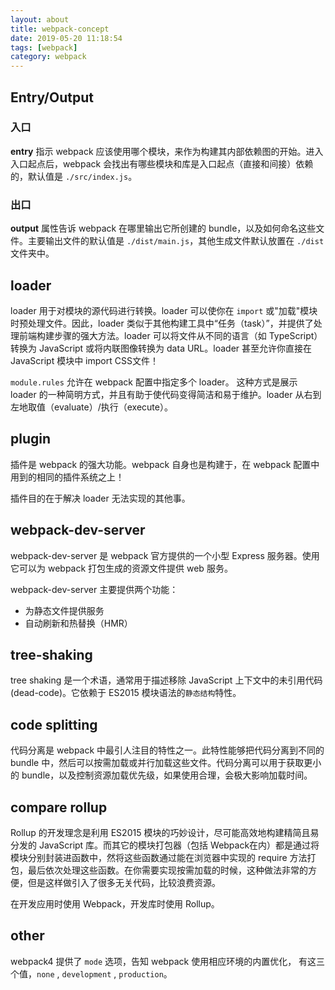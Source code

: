 ```yaml
---
layout: about
title: webpack-concept
date: 2019-05-20 11:18:54
tags: [webpack]
category: webpack
---
```


## Entry/Output

### 入口

**entry** 指示 webpack 应该使用哪个模块，来作为构建其内部依赖图的开始。进入入口起点后，webpack 会找出有哪些模块和库是入口起点（直接和间接）依赖的，默认值是 `./src/index.js`。

### 出口

**output** 属性告诉 webpack 在哪里输出它所创建的 bundle，以及如何命名这些文件。主要输出文件的默认值是 `./dist/main.js`，其他生成文件默认放置在 `./dist` 文件夹中。

<!-- more -->

## loader

loader 用于对模块的源代码进行转换。loader 可以使你在 `import` 或"加载"模块时预处理文件。因此，loader 类似于其他构建工具中“任务（task）”，并提供了处理前端构建步骤的强大方法。loader 可以将文件从不同的语言（如 TypeScript）转换为 JavaScript 或将内联图像转换为 data URL。loader 甚至允许你直接在 JavaScript 模块中 import CSS文件！

`module.rules` 允许在 webpack 配置中指定多个 loader。 这种方式是展示 loader 的一种简明方式，并且有助于使代码变得简洁和易于维护。loader 从右到左地取值（evaluate）/执行（execute）。

## plugin

插件是 webpack 的强大功能。webpack 自身也是构建于，在 webpack 配置中用到的相同的插件系统之上！

插件目的在于解决 loader 无法实现的其他事。

## webpack-dev-server

webpack-dev-server 是 webpack 官方提供的一个小型 Express 服务器。使用它可以为 webpack 打包生成的资源文件提供 web 服务。

webpack-dev-server 主要提供两个功能：

- 为静态文件提供服务
- 自动刷新和热替换（HMR）

## tree-shaking

tree shaking 是一个术语，通常用于描述移除 JavaScript 上下文中的未引用代码(dead-code)。它依赖于 ES2015 模块语法的`静态结构`特性。

## code splitting

代码分离是 webpack 中最引人注目的特性之一。此特性能够把代码分离到不同的 bundle 中，然后可以按需加载或并行加载这些文件。代码分离可以用于获取更小的 bundle，以及控制资源加载优先级，如果使用合理，会极大影响加载时间。

## compare rollup

Rollup 的开发理念是利用 ES2015 模块的巧妙设计，尽可能高效地构建精简且易分发的 JavaScript 库。而其它的模块打包器（包括 Webpack在内）都是通过将模块分别封装进函数中，然将这些函数通过能在浏览器中实现的 require 方法打包，最后依次处理这些函数。在你需要实现按需加载的时候，这种做法非常的方便，但是这样做引入了很多无关代码，比较浪费资源。

在开发应用时使用 Webpack，开发库时使用 Rollup。

## other

webpack4 提供了 `mode` 选项，告知 webpack 使用相应环境的内置优化， 有这三个值，`none` , `development` , `production`。